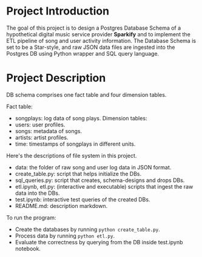 # Project Introduction

The goal of this project is to design a Postgres Database Schema of a hypothetical digital music service provider **Sparkify** and to implement the ETL pipeline of song and user activity information. The Database Schema is set to be a Star-style, and raw JSON data files are ingested into the Postgres DB using Python wrapper and SQL query language.

# Project Description

DB schema comprises one fact table and four dimension tables.

Fact table:
- songplays: log data of song plays.
Dimension tables:
- users: user profiles.
- songs: metadata of songs.
- artists: artist profiles.
- time: timestamps of songplays in different units. 


Here's the descriptions of file system in this project.

- data: the folder of raw song and user log data in JSON format.
- create_table.py: script that helps initialize the DBs.
- sql_queries.py: script that creates, schema-designs and drops DBs.
- etl.ipynb, etl.py: (interactive and executable) scripts that ingest the raw data into the DBs.
- test.ipynb: interactive test queries of the created DBs.
- README.md: description markdown.


To run the program:
- Create the databases by running ```python create_table.py```.
- Process data by running ```python etl.py```.
- Evaluate the correctness by querying from the DB inside test.ipynb notebook.